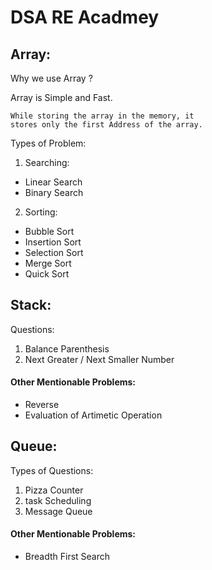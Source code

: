 
# DSA RE Acadmey

## Array:

Why we use Array ?

Array is Simple and Fast.
```
While storing the array in the memory, it 
stores only the first Address of the array.
```


Types of Problem:

1) Searching:

* Linear Search
* Binary Search

2) Sorting:
* Bubble Sort
* Insertion Sort
* Selection Sort
* Merge Sort
* Quick Sort

## Stack:

Questions:

1. Balance Parenthesis
2. Next Greater / Next Smaller Number

#### Other Mentionable Problems:
* Reverse
* Evaluation of Artimetic Operation

## Queue:

Types of Questions:

1. Pizza Counter
2. task Scheduling
2. Message Queue

#### Other Mentionable Problems:
* Breadth First Search

